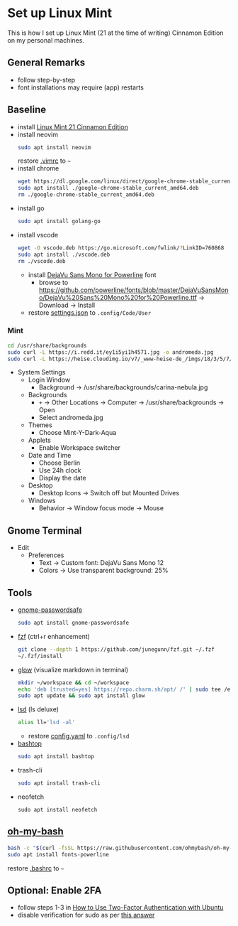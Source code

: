 # Set up Linux Mint

This is how I set up Linux Mint (21 at the time of writing) Cinnamon Edition on my personal machines.

## General Remarks

- follow step-by-step
- font installations may require (app) restarts

## Baseline

- install [Linux Mint 21 Cinnamon Edition](https://www.linuxmint.com/edition.php?id=299)
- install neovim
  ```bash
  sudo apt install neovim
  ```
  restore [.vimrc](.vimrc) to `~`
- install chrome
  ```bash
  wget https://dl.google.com/linux/direct/google-chrome-stable_current_amd64.deb
  sudo apt install ./google-chrome-stable_current_amd64.deb
  rm ./google-chrome-stable_current_amd64.deb
  ```
- install go
  ```bash
  sudo apt install golang-go
  ```
- install vscode
  ```bash
  wget -O vscode.deb https://go.microsoft.com/fwlink/?LinkID=760868
  sudo apt install ./vscode.deb
  rm ./vscode.deb
  ```
  - install [DejaVu Sans Mono for Powerline](https://stackoverflow.com/questions/64036536/strange-characters-for-ohmyz-in-vscode) font
    - browse to https://github.com/powerline/fonts/blob/master/DejaVuSansMono/DejaVu%20Sans%20Mono%20for%20Powerline.ttf -> Download -> Install 
  - restore [settings.json](.config/Code/User/settings.json) to `.config/Code/User`

### Mint

```bash
cd /usr/share/backgrounds
sudo curl -L https://i.redd.it/ey1i5yi1h4571.jpg -o andromeda.jpg
sudo curl -L https://heise.cloudimg.io/v7/_www-heise-de_/imgs/18/3/5/7/4/9/2/6/main_image_star-forming_region_carina_nircam_final-5mb.jpg-e2ced363d8019611.jpeg -o carina-nebula.jpg
```

- System Settings
  - Login Window
    - Background -> /usr/share/backgrounds/carina-nebula.jpg
  - Backgrounds 
    - `+` -> Other Locations -> Computer -> /usr/share/backgrounds -> Open
    - Select andromeda.jpg
  - Themes
    - Choose Mint-Y-Dark-Aqua
  - Applets
    - Enable Workspace switcher
  - Date and Time
    - Choose Berlin
    - Use 24h clock
    - Display the date
  - Desktop
    - Desktop Icons -> Switch off but Mounted Drives
  - Windows
    - Behavior -> Window focus mode -> Mouse

## Gnome Terminal

- Edit
  - Preferences
    - Text -> Custom font: DejaVu Sans Mono 12
    - Colors -> Use transparent background: 25%

## Tools

- [gnome-passwordsafe](https://gitlab.gnome.org/World/PasswordSafe)
  ```bash
  sudo apt install gnome-passwordsafe
  ```
- [fzf](https://github.com/junegunn/fzf) (ctrl+r enhancement)
  ```bash
  git clone --depth 1 https://github.com/junegunn/fzf.git ~/.fzf
  ~/.fzf/install
  ```
- [glow](https://github.com/charmbracelet/glow) (visualize markdown in terminal)
  ```bash
  mkdir ~/workspace && cd ~/workspace
  echo 'deb [trusted=yes] https://repo.charm.sh/apt/ /' | sudo tee /etc/apt/sources.list.d/charm.list
  sudo apt update && sudo apt install glow
  ```
- [lsd](https://github.com/Peltoche/lsd#installation) (ls deluxe)
  ```bash
  alias ll='lsd -al'
  ```
  - restore [config.yaml](.config/lsd/config.yaml) to `.config/lsd`
- [bashtop](https://github.com/aristocratos/bashtop)
  ```bash
  sudo apt install bashtop
  ```
- trash-cli
  ```bash
  sudo apt install trash-cli
  ```
- neofetch
  ```neofetch
  sudo apt install neofetch
  ```

## [oh-my-bash](https://github.com/ohmybash/oh-my-bash)

```bash
bash -c "$(curl -fsSL https://raw.githubusercontent.com/ohmybash/oh-my-bash/master/tools/install.sh)"
sudo apt install fonts-powerline
```

restore [.bashrc](.bashrc) to `~`

## Optional: Enable 2FA

- follow steps 1-3 in [How to Use Two-Factor Authentication with Ubuntu](https://www.tecmint.com/enable-two-factor-authentication-in-ubuntu/)
- disable verification for sudo as per [this answer](https://askubuntu.com/a/942583)
